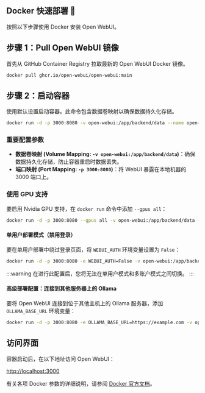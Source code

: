## Docker 快速部署 🐳

按照以下步骤使用 Docker 安装 Open WebUI。

## 步骤 1：Pull Open WebUI 镜像

首先从 GitHub Container Registry 拉取最新的 Open WebUI Docker 镜像。

```bash
docker pull ghcr.io/open-webui/open-webui:main
```

## 步骤 2：启动容器

使用默认设置启动容器。此命令包含数据卷映射以确保数据持久化存储。

```bash
docker run -d -p 3000:8080 -v open-webui:/app/backend/data --name open-webui ghcr.io/open-webui/open-webui:main
```

### 重要配置参数

- **数据卷映射 (Volume Mapping: `-v open-webui:/app/backend/data`)**：确保数据持久化存储，防止容器重启时数据丢失。
- **端口映射 (Port Mapping: `-p 3000:8080`)**：将 WebUI 暴露在本地机器的 3000 端口上。

### 使用 GPU 支持

要启用 Nvidia GPU 支持，在 `docker run` 命令中添加 `--gpus all`：

```bash
docker run -d -p 3000:8080 --gpus all -v open-webui:/app/backend/data --name open-webui ghcr.io/open-webui/open-webui:cuda
```


#### 单用户部署模式（禁用登录）

要在单用户部署中绕过登录页面，将 `WEBUI_AUTH` 环境变量设置为 `False`：

```bash
docker run -d -p 3000:8080 -e WEBUI_AUTH=False -v open-webui:/app/backend/data --name open-webui ghcr.io/open-webui/open-webui:main
```

:::warning
在进行此配置后，您将无法在单用户模式和多账户模式之间切换。
:::

#### 高级部署配置：连接到其他服务器上的 Ollama

要将 Open WebUI 连接到位于其他主机上的 Ollama 服务器，添加 `OLLAMA_BASE_URL` 环境变量：

```bash
docker run -d -p 3000:8080 -e OLLAMA_BASE_URL=https://example.com -v open-webui:/app/backend/data --name open-webui --restart always ghcr.io/open-webui/open-webui:main
```

## 访问界面

容器启动后，在以下地址访问 Open WebUI：

[http://localhost:3000](http://localhost:3000)

有关各项 Docker 参数的详细说明，请参阅 [Docker 官方文档](https://docs.docker.com/engine/reference/commandline/run/)。
